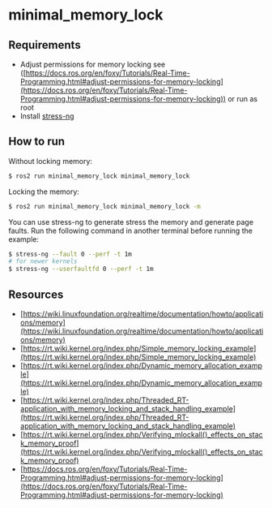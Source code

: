 # minimal_memory_lock

## Requirements 

- Adjust permissions for memory locking see ([https://docs.ros.org/en/foxy/Tutorials/Real-Time-Programming.html#adjust-permissions-for-memory-locking](https://docs.ros.org/en/foxy/Tutorials/Real-Time-Programming.html#adjust-permissions-for-memory-locking))
 or run as root
- Install [stress-ng](https://wiki.ubuntu.com/Kernel/Reference/stress-ng)

## How to run

Without locking memory:

```bash
$ ros2 run minimal_memory_lock minimal_memory_lock
```

Locking the memory:

```bash
$ ros2 run minimal_memory_lock minimal_memory_lock -m
```

You can use stress-ng to generate stress the memory and generate page faults. Run the following 
command in another terminal before running the example:

```bash
$ stress-ng --fault 0 --perf -t 1m
# for newer kernels
$ stress-ng --userfaultfd 0 --perf -t 1m
```

## Resources

- [https://wiki.linuxfoundation.org/realtime/documentation/howto/applications/memory](https://wiki.linuxfoundation.org/realtime/documentation/howto/applications/memory)
- [https://rt.wiki.kernel.org/index.php/Simple_memory_locking_example](https://rt.wiki.kernel.org/index.php/Simple_memory_locking_example)
- [https://rt.wiki.kernel.org/index.php/Dynamic_memory_allocation_example](https://rt.wiki.kernel.org/index.php/Dynamic_memory_allocation_example)
- [https://rt.wiki.kernel.org/index.php/Threaded_RT-application_with_memory_locking_and_stack_handling_example](https://rt.wiki.kernel.org/index.php/Threaded_RT-application_with_memory_locking_and_stack_handling_example)
- [https://rt.wiki.kernel.org/index.php/Verifying_mlockall()_effects_on_stack_memory_proof](https://rt.wiki.kernel.org/index.php/Verifying_mlockall()_effects_on_stack_memory_proof)
- [https://docs.ros.org/en/foxy/Tutorials/Real-Time-Programming.html#adjust-permissions-for-memory-locking](https://docs.ros.org/en/foxy/Tutorials/Real-Time-Programming.html#adjust-permissions-for-memory-locking)

